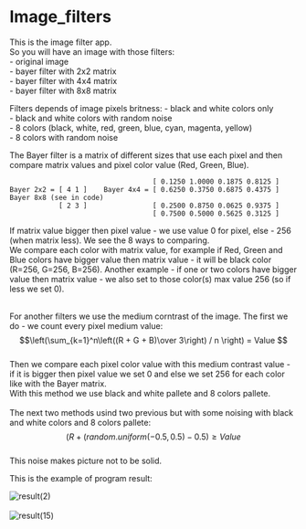 # Image_filters

This is the image filter app.<br/>
So you will have an image with those filters:<br/>
                 - original image<br/>
                 - bayer filter with 2x2 matrix <br/>
                 - bayer filter with 4x4 matrix<br/>
                 - bayer filter with 8x8 matrix<br/>
                 
Filters depends of image pixels britness:
                 - black and white colors only<br/>
                 - black and white colors with random noise<br/>
                 - 8 colors (black, white, red, green, blue, cyan, magenta, yellow)<br/>
                 - 8 colors with random noise<br/>
                
The Bayer filter is a matrix of different sizes that use each pixel and then compare matrix values and pixel color value (Red, Green, Blue).<br/>

                                       [ 0.1250 1.0000 0.1875 0.8125 ]             
    Bayer 2x2 = [ 4 1 ]    Bayer 4x4 = [ 0.6250 0.3750 0.6875 0.4375 ]     Bayer 8x8 (see in code)   
                [ 2 3 ]                [ 0.2500 0.8750 0.0625 0.9375 ]       
                                       [ 0.7500 0.5000 0.5625 0.3125 ] 
If matrix value bigger then pixel value - we use value 0 for pixel, else - 256 (when matrix less). We see the 8 ways to comparing. <br/>
We compare each color with matrix value, for example if Red, Green and Blue colors have bigger value then matrix value - it will be black color (R=256, G=256, B=256). Another example - if one or two colors have bigger value then matrix value - we also set to those color(s) max value 256 (so if less we set 0).<br/>
<br/>

For another filters we use the medium corntrast of the image. The first we do - we count every pixel medium value:<br/>
$$\left(\sum_{k=1}^n\left((R + G + B)\over 3\right) / n \right) = Value $$<br/>
Then we compare each pixel color value with this medium contrast value - if it is bigger then pixel value we set 0 and else we set 256 for each color like with the Bayer matrix.<br/>
With this method we use black and white pallete and 8 colors pallete.<br/>
<br/>
The next two methods usind two previous but with some noising with black and white colors and 8 colors pallete:
$$\left(R + (random.uniform(-0.5, 0.5) - 0.5\right) \geq Value $$<br/>
This noise makes picture not to be solid.<br/>

This is the example of program result:<br/>

 
![result(2)](https://user-images.githubusercontent.com/88940110/183755211-511237ca-f3b4-4fdf-bc59-a10ddf37ad93.jpg)<br/><br/> 
![result(15)](https://user-images.githubusercontent.com/88940110/183759894-c78b0222-5b7a-40e0-b296-a4cbae9c6097.jpg)<br/>  
